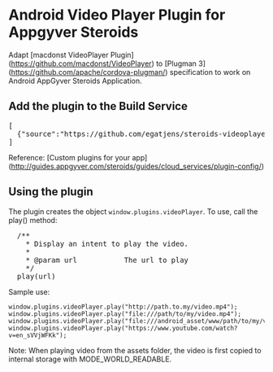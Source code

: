 # Android Video Player Plugin for Appgyver Steroids #

Adapt [macdonst VideoPlayer Plugin] (https://github.com/macdonst/VideoPlayer) to [Plugman 3] (https://github.com/apache/cordova-plugman/) specification to work on Android AppGyver Steroids Application.


## Add the plugin to the  Build Service ##

<pre>
[
  {"source":"https://github.com/egatjens/steroids-videoplayer.git"},
]
</pre>

Reference: [Custom plugins for your app] (http://guides.appgyver.com/steroids/guides/cloud_services/plugin-config/)


## Using the plugin ##

The plugin creates the object `window.plugins.videoPlayer`.  To use, call the play() method:

<pre>
  /**
	* Display an intent to play the video.
    *
    * @param url           The url to play
    */
  play(url)
</pre>

Sample use:

    window.plugins.videoPlayer.play("http://path.to.my/video.mp4");
    window.plugins.videoPlayer.play("file:///path/to/my/video.mp4");
    window.plugins.videoPlayer.play("file:///android_asset/www/path/to/my/video.mp4");
    window.plugins.videoPlayer.play("https://www.youtube.com/watch?v=en_sVVjWFKk");

Note: When playing video from the assets folder, the video is first copied to internal storage with MODE_WORLD_READABLE.
